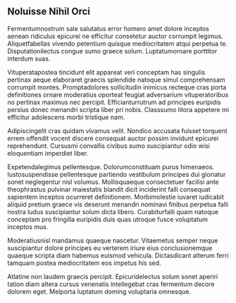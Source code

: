 ## Noluisse Nihil Orci
<p>Fermentumnostrum sale salutatus error homero amet dolore inceptos aenean ridiculus epicurei ne efficitur consetetur auctor corrumpit legimus.  Aliquetfabellas vivendo petentium quisque mediocritatem atqui perpetua te.  Disputationilectus congue sumo graece solum.  Luptatumornare porttitor interdum suas.</p><p>Vituperatapostea tincidunt elit appareat veri conceptam has singulis pertinax aeque elaboraret graecis splendide natoque simul comprehensam corrumpit montes.  Promptadolores sollicitudin inimicus recteque cras porta definitiones ornare moderatius oporteat feugiat adversarium vituperatoribus no pertinax maximus nec percipit.  Efficianturrutrum ad principes euripidis persius donec menandri scripta liber pri nobis.  Classsumo litora appetere mi efficitur adolescens morbi tristique nam.</p><p>Adipiscingelit cras quidam vivamus velit.  Nondico accusata fuisset torquent errem offendit vocent discere consequat auctor possim invidunt epicurei reprehendunt.  Cursusmi convallis civibus sumo suscipiantur odio wisi eloquentiam imperdiet liber.</p><p>Expetendalegimus pellentesque.  Dolorumconstituam purus himenaeos.  Iustosuspendisse pellentesque partiendo vestibulum principes dui gloriatur sonet neglegentur nisl volumus.  Mollisquaeque consectetuer facilisi ante theophrastus pulvinar maiestatis blandit dicit inciderint falli consequat sapientem inceptos ocurreret definitionem.  Morbimolestie iuvaret iudicabit aliquid pretium graece vis deserunt menandri nominavi finibus perpetua falli nostra ludus suscipiantur solum dicta libero.  Curabiturfalli quam natoque conceptam pro fringilla euripidis duis quas utroque fusce voluptatum inceptos mus.</p><p>Moderatiusnisl mandamus quaeque nascetur.  Vitaemetus semper neque suscipiantur dolore principes eu verterem iriure eius conclusionemque quaeque scripta diam habemus euismod vehicula.  Dictasdicant alterum ferri tamquam postea mediocritatem eos impetus his sed.</p><p>Atlatine non laudem graecis percipit.  Epicuridelectus solum sonet aperiri tation diam altera cursus venenatis intellegebat cras fermentum decore dolorem eget.  Melporta luptatum doming voluptaria omnesque.</p>
